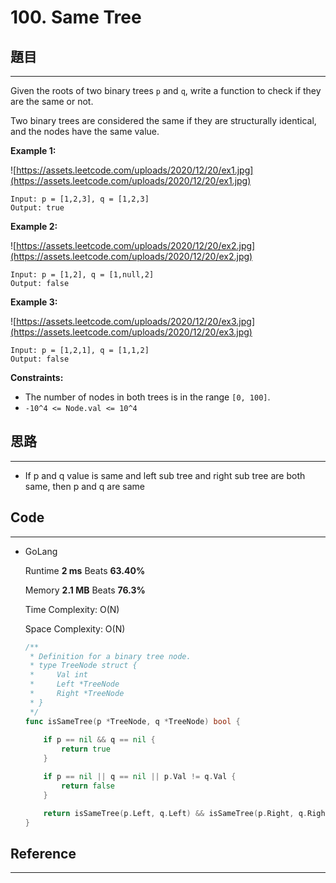 # 100. Same Tree

## 題目

---

Given the roots of two binary trees `p` and `q`, write a function to check if they are the same or not.

Two binary trees are considered the same if they are structurally identical, and the nodes have the same value.

**Example 1:**

![https://assets.leetcode.com/uploads/2020/12/20/ex1.jpg](https://assets.leetcode.com/uploads/2020/12/20/ex1.jpg)

```
Input: p = [1,2,3], q = [1,2,3]
Output: true

```

**Example 2:**

![https://assets.leetcode.com/uploads/2020/12/20/ex2.jpg](https://assets.leetcode.com/uploads/2020/12/20/ex2.jpg)

```
Input: p = [1,2], q = [1,null,2]
Output: false

```

**Example 3:**

![https://assets.leetcode.com/uploads/2020/12/20/ex3.jpg](https://assets.leetcode.com/uploads/2020/12/20/ex3.jpg)

```
Input: p = [1,2,1], q = [1,1,2]
Output: false

```

**Constraints:**

- The number of nodes in both trees is in the range `[0, 100]`.
- `-10^4 <= Node.val <= 10^4`

## 思路

---

- If p and q value is same and left sub tree and right  sub tree are both same, then p and q are same

## Code

---

- GoLang
    
    Runtime **2 ms** Beats **63.40%**
    
    Memory **2.1 MB** Beats **76.3%**
    
    Time Complexity: O(N)
    
    Space Complexity: O(N)
    
    ```go
    /**
     * Definition for a binary tree node.
     * type TreeNode struct {
     *     Val int
     *     Left *TreeNode
     *     Right *TreeNode
     * }
     */
    func isSameTree(p *TreeNode, q *TreeNode) bool {
        
        if p == nil && q == nil {
            return true
        }
    
        if p == nil || q == nil || p.Val != q.Val {
            return false
        }
    
        return isSameTree(p.Left, q.Left) && isSameTree(p.Right, q.Right)
    }
    ```
    

## Reference

---